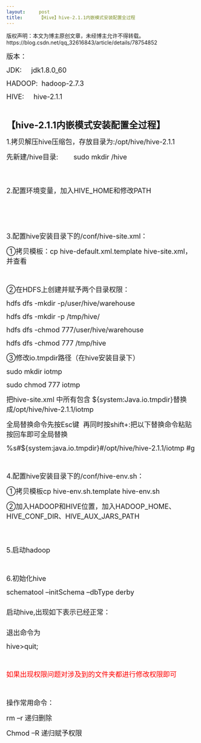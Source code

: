 ```yaml
---
layout:     post
title:      【Hive】hive-2.1.1内嵌模式安装配置全过程
---
```

<div id="article_content" class="article_content clearfix csdn-tracking-statistics" data-pid="blog" data-mod="popu_307" data-dsm="post">
								<div class="article-copyright">
					版权声明：本文为博主原创文章，未经博主允许不得转载。					https://blog.csdn.net/qq_32616843/article/details/78754852				</div>
								            <link rel="stylesheet" href="https://csdnimg.cn/release/phoenix/template/css/ck_htmledit_views-f76675cdea.css">
						<div class="htmledit_views" id="content_views">
                
<p></p>
<p><span style="font-size:18px;">版本：</span></p>
<p><span style="font-size:18px;">JDK:     jdk1.8.0_60</span></p>
<p><span style="font-size:18px;">HADOOP:  hadoop-2.7.3</span></p>
<p><span style="font-size:18px;">HIVE:     hive-2.1.1</span></p>
<p> </p>
<p><span style="font-size:24px;"><strong>【hive-2.1.1内嵌模式安装配置全过程】</strong></span></p>
<p><span style="font-size:18px;">1.拷贝解压hive压缩包，存放目录为:/opt/hive/hive-2.1.1</span></p>
<p><span style="font-size:18px;">先新建/hive目录:        sudo mkdir /hive</span></p>
<p><span style="font-size:18px;"><img src="https://img-blog.csdn.net/20171208192612481?watermark/2/text/aHR0cDovL2Jsb2cuY3Nkbi5uZXQvcXFfMzI2MTY4NDM=/font/5a6L5L2T/fontsize/400/fill/I0JBQkFCMA==/dissolve/70/gravity/Center" alt=""><br></span></p>
<p></p>
<p><span style="font-size:18px;"><br></span></p>
<p></p>
<p><span style="font-size:18px;">2.配置环境变量，加入HIVE_HOME和修改PATH</span></p>
<p><span style="font-size:18px;"><img src="https://img-blog.csdn.net/20171208192616354?watermark/2/text/aHR0cDovL2Jsb2cuY3Nkbi5uZXQvcXFfMzI2MTY4NDM=/font/5a6L5L2T/fontsize/400/fill/I0JBQkFCMA==/dissolve/70/gravity/Center" alt=""><br></span></p>
<p><span style="font-size:18px;"> </span></p>
<p><br></p>
<p><span style="font-size:18px;">3.配置hive安装目录下的/conf/hive-site.xml：</span></p>
<p><span style="font-size:18px;">①拷贝模板：cp hive-default.xml.template hive-site.xml，并查看</span></p>
<p><span style="font-size:18px;"> </span><img src="https://img-blog.csdn.net/20171208192622466?watermark/2/text/aHR0cDovL2Jsb2cuY3Nkbi5uZXQvcXFfMzI2MTY4NDM=/font/5a6L5L2T/fontsize/400/fill/I0JBQkFCMA==/dissolve/70/gravity/Center" alt="" style="font-size:18px;"></p>
<p><span style="font-size:18px;">②在HDFS上创建并赋予两个目录权限：</span></p>
<p><span style="font-size:18px;">hdfs dfs -mkdir -p/user/hive/warehouse  </span></p>
<p><span style="font-size:18px;">hdfs dfs -mkdir -p /tmp/hive/  </span></p>
<p><span style="font-size:18px;">hdfs dfs -chmod 777/user/hive/warehouse  </span></p>
<p><span style="font-size:18px;">hdfs dfs -chmod 777 /tmp/hive</span></p>
<p></p>
<p><span style="font-size:18px;">③修改io.tmpdir路径（在hive安装目录下）</span></p>
<p><span style="font-size:18px;">sudo mkdir iotmp</span></p>
<p><span style="font-size:18px;">sudo chmod 777 iotmp</span></p>
<p><span style="font-size:18px;">把hive-site.xml 中所有包含 ${system:Java.io.tmpdir}替换成/opt/hive/hive-2.1.1/iotmp</span></p>
<p><span style="font-size:18px;">全局替换命令先按Esc键  再同时按shift+:把以下替换命令粘贴按回车即可全局替换</span></p>
<p><span style="font-size:18px;">%s#${system:java.io.tmpdir}#/opt/hive/hive-2.1.1/iotmp #g</span></p>
<p><span style="font-size:18px;"> </span></p>
<p><span style="font-size:18px;">4.配置hive安装目录下的/conf/hive-env.sh：</span></p>
<p><span style="font-size:18px;">①拷贝模板cp hive-env.sh.template hive-env.sh</span></p>
<p><span style="font-size:18px;">②加入HADOOP和HIVE位置，加入HADOOP_HOME、HIVE_CONF_DIR、HIVE_AUX_JARS_PATH</span></p>
<p><span style="font-size:18px;"><br></span></p>
<p><span style="font-size:18px;"><img src="https://img-blog.csdn.net/20171208192627765?watermark/2/text/aHR0cDovL2Jsb2cuY3Nkbi5uZXQvcXFfMzI2MTY4NDM=/font/5a6L5L2T/fontsize/400/fill/I0JBQkFCMA==/dissolve/70/gravity/Center" alt=""><br></span></p>
<p></p>
<p><span style="font-size:18px;">5.启动hadoop</span></p>
<p><span style="font-size:18px;"><br></span></p>
<p><span style="font-size:18px;">6.初始化hive</span></p>
<p><span style="font-size:18px;">schematool –initSchema –dbType derby</span></p>
<p><span style="font-size:18px;"><img src="https://img-blog.csdn.net/20171208192632044?watermark/2/text/aHR0cDovL2Jsb2cuY3Nkbi5uZXQvcXFfMzI2MTY4NDM=/font/5a6L5L2T/fontsize/400/fill/I0JBQkFCMA==/dissolve/70/gravity/Center" alt=""><br></span></p>
<p></p>
<p><span style="font-size:18px;">启动hive,出现如下表示已经正常：</span></p>
<span style="font-size:18px;"><img src="https://img-blog.csdn.net/20171208192637519?watermark/2/text/aHR0cDovL2Jsb2cuY3Nkbi5uZXQvcXFfMzI2MTY4NDM=/font/5a6L5L2T/fontsize/400/fill/I0JBQkFCMA==/dissolve/70/gravity/Center" alt=""><br></span>
<p><span style="font-size:18px;">退出命令为</span></p>
<p><span style="font-size:18px;">hive&gt;quit;</span></p>
<p><span style="font-size:18px;"> </span></p>
<p><span style="color:#FF0000;"><span style="font-size:18px;">如果出现权限问题对涉及到的文件夹都进行修改权限即可</span></span></p>
<p><span style="font-size:18px;"> </span></p>
<p><span style="font-size:18px;">操作常用命令：</span></p>
<p><span style="font-size:18px;">rm –r 递归删除</span></p>
<p><span style="font-size:18px;">Chmod –R 递归赋予权限</span></p>
<span style="font-size:18px;"><br></span><br>            </div>
                </div>